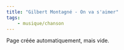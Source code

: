 ```yaml
---
title: "Gilbert Montagné - On va s'aimer"
tags:
    - musique/chanson
---
```


Page créée automatiquement, mais vide.
